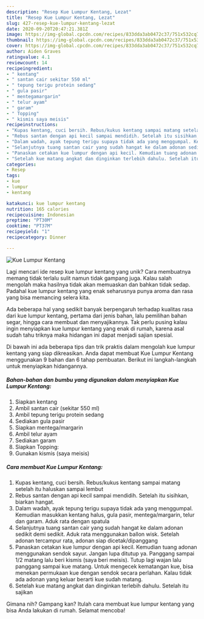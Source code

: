 ```yaml
---
description: "Resep Kue Lumpur Kentang, Lezat"
title: "Resep Kue Lumpur Kentang, Lezat"
slug: 427-resep-kue-lumpur-kentang-lezat
date: 2020-09-20T20:47:21.381Z
image: https://img-global.cpcdn.com/recipes/833dda3ab0472c37/751x532cq70/kue-lumpur-kentang-foto-resep-utama.jpg
thumbnail: https://img-global.cpcdn.com/recipes/833dda3ab0472c37/751x532cq70/kue-lumpur-kentang-foto-resep-utama.jpg
cover: https://img-global.cpcdn.com/recipes/833dda3ab0472c37/751x532cq70/kue-lumpur-kentang-foto-resep-utama.jpg
author: Aiden Graves
ratingvalue: 4.1
reviewcount: 14
recipeingredient:
- " kentang"
- " santan cair sekitar 550 ml"
- " tepung terigu protein sedang"
- " gula pasir"
- " mentegamargarin"
- " telur ayam"
- " garam"
- " Topping"
- " kismis saya meisis"
recipeinstructions:
- "Kupas kentang, cuci bersih. Rebus/kukus kentang sampai matang setelah itu haluskan sampai lembut"
- "Rebus santan dengan api kecil sampai mendidih. Setelah itu sisihkan, biarkan hangat."
- "Dalam wadah, ayak tepung terigu supaya tidak ada yang menggumpal. Kemudian masukkan kentang halus, gula pasir, mentega/margarin, telur dan garam. Aduk rata dengan spatula"
- "Selanjutnya tuang santan cair yang sudah hangat ke dalam adonan sedikit demi sedikit. Aduk rata menggunakan ballon wisk. Setelah adonan tercampur rata, adonan siap dicetak/dipanggang"
- "Panaskan cetakan kue lumpur dengan api kecil. Kemudian tuang adonan menggunakan sendok sayur. Jangan lupa ditutup ya. Panggang sampai 1/2 matang lalu beri kismis (saya beri meisis). Tutup lagi wajan lalu panggang sampai kue matang. Untuk mengecek kematangan kue, bisa menekan permukaan kue dengan sendok secara perlahan. Kalau tidak ada adonan yang keluar berarti kue sudah matang."
- "Setelah kue matang angkat dan dinginkan terlebih dahulu. Setelah itu sajikan"
categories:
- Resep
tags:
- kue
- lumpur
- kentang

katakunci: kue lumpur kentang 
nutrition: 165 calories
recipecuisine: Indonesian
preptime: "PT30M"
cooktime: "PT37M"
recipeyield: "1"
recipecategory: Dinner

---
```



![Kue Lumpur Kentang](https://img-global.cpcdn.com/recipes/833dda3ab0472c37/751x532cq70/kue-lumpur-kentang-foto-resep-utama.jpg)

Lagi mencari ide resep kue lumpur kentang yang unik? Cara membuatnya memang tidak terlalu sulit namun tidak gampang juga. Kalau salah mengolah maka hasilnya tidak akan memuaskan dan bahkan tidak sedap. Padahal kue lumpur kentang yang enak seharusnya punya aroma dan rasa yang bisa memancing selera kita.

Ada beberapa hal yang sedikit banyak berpengaruh terhadap kualitas rasa dari kue lumpur kentang, pertama dari jenis bahan, lalu pemilihan bahan segar, hingga cara membuat dan menyajikannya. Tak perlu pusing kalau ingin menyiapkan kue lumpur kentang yang enak di rumah, karena asal sudah tahu triknya maka hidangan ini dapat menjadi sajian spesial.




Di bawah ini ada beberapa tips dan trik praktis dalam mengolah kue lumpur kentang yang siap dikreasikan. Anda dapat membuat Kue Lumpur Kentang menggunakan 9 bahan dan 6 tahap pembuatan. Berikut ini langkah-langkah untuk menyiapkan hidangannya.

<!--inarticleads1-->

##### Bahan-bahan dan bumbu yang digunakan dalam menyiapkan Kue Lumpur Kentang:

1. Siapkan  kentang
1. Ambil  santan cair (sekitar 550 ml)
1. Ambil  tepung terigu protein sedang
1. Sediakan  gula pasir
1. Siapkan  mentega/margarin
1. Ambil  telur ayam
1. Sediakan  garam
1. Siapkan  Topping:
1. Gunakan  kismis (saya meisis)




<!--inarticleads2-->

##### Cara membuat Kue Lumpur Kentang:

1. Kupas kentang, cuci bersih. Rebus/kukus kentang sampai matang setelah itu haluskan sampai lembut
1. Rebus santan dengan api kecil sampai mendidih. Setelah itu sisihkan, biarkan hangat.
1. Dalam wadah, ayak tepung terigu supaya tidak ada yang menggumpal. Kemudian masukkan kentang halus, gula pasir, mentega/margarin, telur dan garam. Aduk rata dengan spatula
1. Selanjutnya tuang santan cair yang sudah hangat ke dalam adonan sedikit demi sedikit. Aduk rata menggunakan ballon wisk. Setelah adonan tercampur rata, adonan siap dicetak/dipanggang
1. Panaskan cetakan kue lumpur dengan api kecil. Kemudian tuang adonan menggunakan sendok sayur. Jangan lupa ditutup ya. Panggang sampai 1/2 matang lalu beri kismis (saya beri meisis). Tutup lagi wajan lalu panggang sampai kue matang. Untuk mengecek kematangan kue, bisa menekan permukaan kue dengan sendok secara perlahan. Kalau tidak ada adonan yang keluar berarti kue sudah matang.
1. Setelah kue matang angkat dan dinginkan terlebih dahulu. Setelah itu sajikan




Gimana nih? Gampang kan? Itulah cara membuat kue lumpur kentang yang bisa Anda lakukan di rumah. Selamat mencoba!
